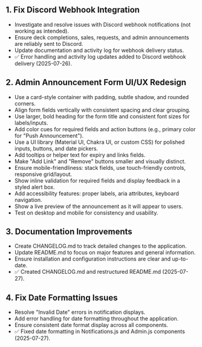 ## 1. Fix Discord Webhook Integration
- Investigate and resolve issues with Discord webhook notifications (not working as intended).
- Ensure deck completions, sales, requests, and admin announcements are reliably sent to Discord.
- Update documentation and activity log for webhook delivery status.
- ✅ Error handling and activity log updates added to Discord webhook delivery (2025-07-26).

## 2. Admin Announcement Form UI/UX Redesign
- Use a card-style container with padding, subtle shadow, and rounded corners.
- Align form fields vertically with consistent spacing and clear grouping.
- Use larger, bold heading for the form title and consistent font sizes for labels/inputs.
- Add color cues for required fields and action buttons (e.g., primary color for "Push Announcement").
- Use a UI library (Material UI, Chakra UI, or custom CSS) for polished inputs, buttons, and date pickers.
- Add tooltips or helper text for expiry and links fields.
- Make "Add Link" and "Remove" buttons smaller and visually distinct.
- Ensure mobile-friendliness: stack fields, use touch-friendly controls, responsive grid/layout.
- Show inline validation for required fields and display feedback in a styled alert box.
- Add accessibility features: proper labels, aria attributes, keyboard navigation.
- Show a live preview of the announcement as it will appear to users.
- Test on desktop and mobile for consistency and usability.

## 3. Documentation Improvements
- Create CHANGELOG.md to track detailed changes to the application.
- Update README.md to focus on major features and general information.
- Ensure installation and configuration instructions are clear and up-to-date.
- ✅ Created CHANGELOG.md and restructured README.md (2025-07-27).

## 4. Fix Date Formatting Issues
- Resolve "Invalid Date" errors in notification displays.
- Add error handling for date formatting throughout the application.
- Ensure consistent date format display across all components.
- ✅ Fixed date formatting in Notifications.js and Admin.js components (2025-07-27).
